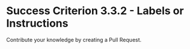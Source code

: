 # Success Criterion 3.3.2 - Labels or Instructions

Contribute your knowledge by creating a Pull Request.
